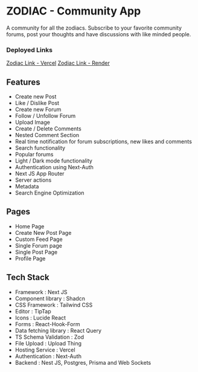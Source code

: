 # ZODIAC - Community App

A community for all the zodiacs. Subscribe to your favorite community forums, post your thoughts and have discussions with like minded people.

### Deployed Links

[Zodiac Link - Vercel](https://zodiac-hub.vercel.app) 
[Zodiac Link - Render](https://zodiac-hub-app.onrender.com) 

## Features

- Create new Post
- Like / Dislike Post
- Create new Forum
- Follow / Unfollow Forum
- Upload Image
- Create / Delete Comments
- Nested Comment Section
- Real time notification for forum subscriptions, new likes and comments
- Search functionality
- Popular forums
- Light / Dark mode functionality
- Authentication using Next-Auth
- Next JS App Router
- Server actions
- Metadata
- Search Engine Optimization

## Pages

- Home Page
- Create New Post Page
- Custom Feed Page
- Single Forum page
- Single Post Page
- Profile Page

## Tech Stack

- Framework : Next JS
- Component library : Shadcn
- CSS Framework : Tailwind CSS
- Editor : TipTap
- Icons : Lucide React 
- Forms : React-Hook-Form
- Data fetching library : React Query
- TS Schema Validation : Zod
- File Upload : Upload Thing
- Hosting Service : Vercel
- Authentication : Next-Auth
- Backend : Nest JS, Postgres, Prisma and Web Sockets

